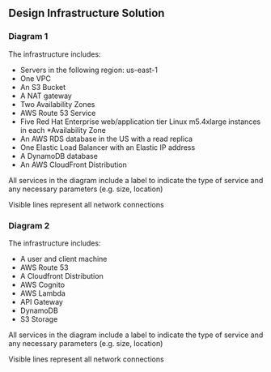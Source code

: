 ## Design Infrastructure Solution

### Diagram 1

The infrastructure includes:

* Servers in the following region: us-east-1
* One VPC
* An S3 Bucket
* A NAT gateway
* Two Availability Zones
* AWS Route 53 Service
* Five Red Hat Enterprise web/application tier Linux m5.4xlarge instances in each *Availability Zone
* An AWS RDS database in the US with a read replica
* One Elastic Load Balancer with an Elastic IP address
* A DynamoDB database
* An AWS CloudFront Distribution


All services in the diagram include a label to indicate the type of service and any necessary parameters (e.g. size, location)

Visible lines represent all network connections


### Diagram 2

The infrastructure includes:

* A user and client machine
* AWS Route 53
* A Cloudfront Distribution
* AWS Cognito
* AWS Lambda
* API Gateway
* DynamoDB
* S3 Storage

All services in the diagram include a label to indicate the type of service and any necessary parameters (e.g. size, location)

Visible lines represent all network connections